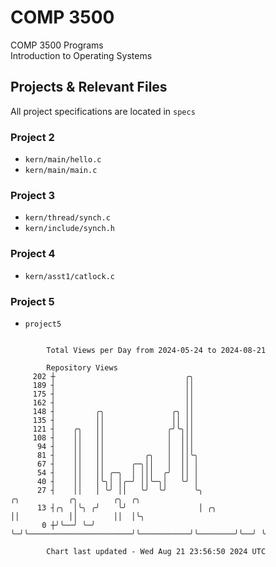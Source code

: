 # COMP 3500
COMP 3500 Programs  
Introduction to Operating Systems  
## Projects & Relevant Files
All project specifications are located in `specs`
### Project 2
- `kern/main/hello.c`
- `kern/main/main.c`
### Project 3
- `kern/thread/synch.c`
- `kern/include/synch.h`
### Project 4
- `kern/asst1/catlock.c`
### Project 5
- `project5`

```

        Total Views per Day from 2024-05-24 to 2024-08-21

        Repository Views
     202 ┼                             ╭╮
     189 ┤                             ││
     175 ┤                             ││
     162 ┤                             ││
     148 ┤         ╭╮               ╭╮ ││
     135 ┤         ││               ││ ││
     121 ┤    ╭╮   ││              ╭╯╰╮││
     108 ┤    ││   ││              │  │││
      94 ┤    ││   ││              │  │││
      81 ┤    ││   ││         ╭╮   │  ││╰╮
      67 ┤    ││   ││      ╭─╮││   │  ││ │
      54 ┤    ││   ││ ╭─╮  │ │││  ╭╯  ││ │
      40 ┤    ││   │╰╮│ │╭─╯ ││╰─╮│   ╰╯ │
      27 ┤    ││   │ ╰╯ ││   ╰╯  ╰╯      ╰╮                          ╭╮           ╭╮        ╭╮  ╭╮
      13 ┤╭╮  │╰╮ ╭╯    ╰╯                │ ╭╮                       ││           ││        ││  │╰╮
       0 ┼╯╰──╯ ╰─╯                       ╰─╯╰───────────────────────╯╰───────────╯╰────────╯╰──╯ ╰

        Chart last updated - Wed Aug 21 23:56:50 2024 UTC
        
```

